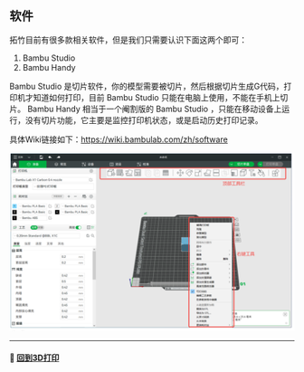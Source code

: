 ## 软件

拓竹目前有很多款相关软件，但是我们只需要认识下面这两个即可：
1. Bambu Studio
2. Bambu Handy

Bambu Studio 是切片软件，你的模型需要被切片，然后根据切片生成G代码，打印机才知道如何打印，目前 Bambu Studio 只能在电脑上使用，不能在手机上切片。
Bambu Handy 相当于一个阉割版的 Bambu Studio ，只能在移动设备上运行，没有切片功能，它主要是监控打印机状态，或是启动历史打印记录。

具体Wiki链接如下：https://wiki.bambulab.com/zh/software

![software](/attachment/picture/software.png)

***
#### :door: [回到3D打印](/building/3D_print/3D_print.md)